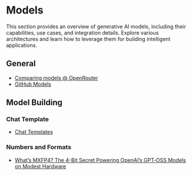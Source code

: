 # Models

This section provides an overview of generative AI models, including their capabilities, use cases, and integration details. Explore various architectures and learn how to leverage them for building intelligent applications.

## General

- [Comparing models @ OpenRouter](https://openrouter.ai/models)
- [GitHub Models](https://github.com/marketplace/models)

## Model Building

### Chat Template

- [Chat Templates](https://huggingface.co/docs/transformers/en/chat_templating)

### Numbers and Formats

- [What’s MXFP4? The 4-Bit Secret Powering OpenAI’s GPT‑OSS Models on Modest Hardware](https://huggingface.co/blog/RakshitAralimatti/learn-ai-with-me)